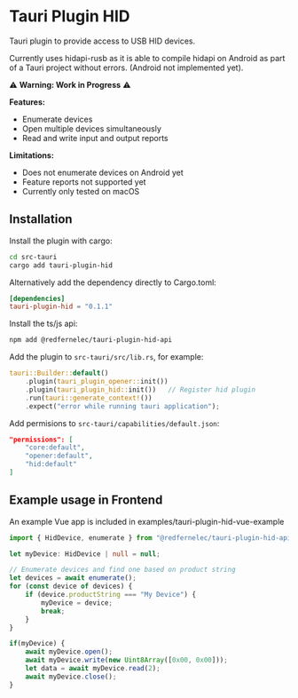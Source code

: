# Tauri Plugin HID

Tauri plugin to provide access to USB HID devices.

Currently uses hidapi-rusb as it is able to compile hidapi on Android as part of a Tauri project without errors.
(Android not implemented yet).

⚠️ **Warning: Work in Progress** ⚠️

**Features:**

*   Enumerate devices
*   Open multiple devices simultaneously
*   Read and write input and output reports

**Limitations:**

*   Does not enumerate devices on Android yet
*   Feature reports not supported yet
*   Currently only tested on macOS

## Installation

Install the plugin with cargo:
```sh
cd src-tauri
cargo add tauri-plugin-hid
```

Alternatively add the dependency directly to Cargo.toml:
```toml
[dependencies]
tauri-plugin-hid = "0.1.1"
```

Install the ts/js api:
```sh
npm add @redfernelec/tauri-plugin-hid-api
```

Add the plugin to ```src-tauri/src/lib.rs```, for example:
```rust
tauri::Builder::default()
    .plugin(tauri_plugin_opener::init())
    .plugin(tauri_plugin_hid::init())   // Register hid plugin
    .run(tauri::generate_context!())
    .expect("error while running tauri application");
```

Add permisions to ```src-tauri/capabilities/default.json```:
```json
"permissions": [
    "core:default",
    "opener:default",
    "hid:default"
]
```

## Example usage in Frontend

An example Vue app is included in examples/tauri-plugin-hid-vue-example
```typescript
import { HidDevice, enumerate } from "@redfernelec/tauri-plugin-hid-api";

let myDevice: HidDevice | null = null;

// Enumerate devices and find one based on product string
let devices = await enumerate();
for (const device of devices) {
    if (device.productString === "My Device") {
        myDevice = device;
        break;
    }
}

if(myDevice) {
    await myDevice.open();
    await myDevice.write(new Uint8Array([0x00, 0x00]));
    let data = await myDevice.read(2);
    await myDevice.close();
}
```